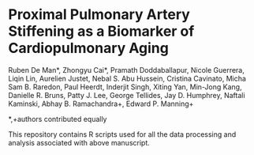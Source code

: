# Proximal Pulmonary Artery Stiffening as a Biomarker of Cardiopulmonary Aging
Ruben De Man*, Zhongyu Cai*, Pramath Doddaballapur, Nicole Guerrera, Liqin Lin, Aurelien Justet, Nebal S. Abu Hussein, Cristina Cavinato, Micha Sam B. Raredon, Paul Heerdt, Inderjit Singh, Xiting Yan, Min-Jong Kang, Danielle R. Bruns, Patty J. Lee, George Tellides, Jay D. Humphrey, Naftali Kaminski, Abhay B. Ramachandra+, Edward P. Manning+

*,+authors contributed equally

This repository contains R scripts used for all the data processing and analysis associated with above manuscript.
